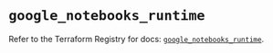 # `google_notebooks_runtime`

Refer to the Terraform Registry for docs: [`google_notebooks_runtime`](https://registry.terraform.io/providers/hashicorp/google/6.34.1/docs/resources/notebooks_runtime).
